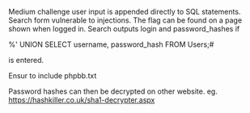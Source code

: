 Medium challenge user input is appended directly to SQL statements.
Search form vulnerable to injections.
The flag can be found on a page shown when logged in.
Search outputs login and password_hashes if

%' UNION SELECT username, password_hash FROM Users;#

is entered.

Ensur to include phpbb.txt

Password hashes can then be decrypted on other website.
eg. https://hashkiller.co.uk/sha1-decrypter.aspx
